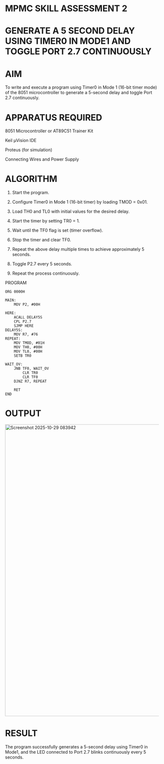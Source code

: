 <h1> MPMC SKILL ASSESSMENT 2 </h1>
<h1> GENERATE A 5 SECOND DELAY USING TIMER0 IN MODE1 AND TOGGLE PORT 2.7 CONTINUOUSLY</h1>

<h1>AIM</h1>

   To write and execute a program using Timer0 in Mode 1 (16-bit timer mode) of the 8051 microcontroller to generate a 5-second delay and toggle Port 2.7 continuously.

<h1>APPARATUS REQUIRED</h1>
  8051 Microcontroller or AT89C51 Trainer Kit

  Keil µVision IDE

  Proteus (for simulation)

   Connecting Wires and Power Supply
   
 <h1>ALGORITHM</h1>

  1. Start the program.

  2. Configure Timer0 in Mode 1 (16-bit timer) by loading TMOD = 0x01.

  3. Load TH0 and TL0 with initial values for the desired delay.

  4. Start the timer by setting TR0 = 1.

  5. Wait until the TF0 flag is set (timer overflow).

  6. Stop the timer and clear TF0.

  7. Repeat the above delay multiple times to achieve approximately 5 seconds.

  8. Toggle P2.7 every 5 seconds.

  9. Repeat the process continuously.

PROGRAM     
```ASM
ORG 0000H

MAIN:   
    MOV P2, #00H          

HERE:
    ACALL DELAY5S        
    CPL P2.7              
    SJMP HERE            
DELAY5S:
    MOV R7, #76            
REPEAT:
    MOV TMOD, #01H
	MOV TH0, #00H         
    MOV TL0, #00H         
    SETB TR0              

WAIT_OV:
    JNB TF0, WAIT_OV      
		CLR TR0               
		CLR TF0                
    DJNZ R7, REPEAT        

    RET                  
END
```
<h1>OUTPUT </h1>
<img width="1683" height="957" alt="Screenshot 2025-10-29 083942" src="https://github.com/user-attachments/assets/9db928eb-3638-401a-a650-ab75fe77c03a" />


<h1>RESULT</h1>

  The program successfully generates a 5-second delay using Timer0 in Mode1, and the LED connected to Port 2.7 blinks continuously every 5 seconds.


 
